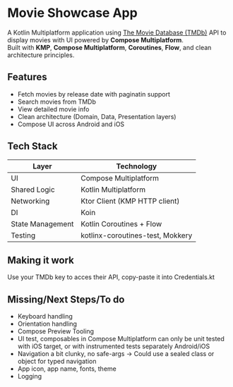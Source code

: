 # Movie Showcase App

A Kotlin Multiplatform application using [The Movie Database (TMDb)](https://www.themoviedb.org/) API to display movies with UI powered by **Compose Multiplatform**.  
Built with **KMP**, **Compose Multiplatform**, **Coroutines**, **Flow**, and clean architecture principles.

## Features

- Fetch movies by release date with paginatin support
- Search movies from TMDb
- View detailed movie info
- Clean architecture (Domain, Data, Presentation layers)
- Compose UI across Android and iOS

## Tech Stack

| Layer            | Technology                                   |
|------------------|----------------------------------------------|
| UI               | Compose Multiplatform                        |
| Shared Logic     | Kotlin Multiplatform                         |
| Networking       | Ktor Client (KMP HTTP client)                |
| DI               | Koin                                         |
| State Management | Kotlin Coroutines + Flow                     |
| Testing          | kotlinx-coroutines-test, Mokkery             |


## Making it work
Use your TMDb key to acces their API, copy-paste it into Credentials.kt 

## Missing/Next Steps/To do
- Keyboard handling
- Orientation handling
- Compose Preview Tooling
- UI test, composables in Compose Multiplatform can only be unit tested with iOS target, or with instrumented tests separately Android/iOS
- Navigation a bit clunky, no safe-args -> Could use a sealed class or object for typed navigation
- App icon, app name, fonts, theme
- Logging
